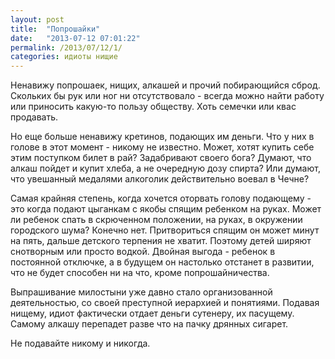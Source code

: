 ```yaml
---
layout: post
title:  "Попрошайки"
date:   "2013-07-12 07:01:22"
permalink: /2013/07/12/1/
categories: идиоты нищие
---
```

Ненавижу попрошаек, нищих, алкашей и прочий побирающийся сброд. Скольких бы рук или ног ни отсутствовало - всегда можно найти работу или приносить какую-то пользу обществу. Хоть семечки или квас продавать.

Но еще больше ненавижу кретинов, подающих им деньги. Что у них в голове в этот момент - никому не известно. Может, хотят купить себе этим поступком билет в рай? Задабривают своего бога? Думают, что алкаш пойдет и купит хлеба, а не очередную дозу спирта? Или думают, что увешанный медалями алкоголик действительно воевал в Чечне?

Самая крайняя степень, когда хочется оторвать голову подающему - это когда подают цыганкам с якобы спящим ребенком на руках. Может ли ребенок спать в скрюченном положении, на руках, в окружении городского шума? Конечно нет. Притвориться спящим он может минут на пять, дальше детского терпения не хватит. Поэтому детей ширяют снотворным или просто водкой. Двойная выгода - ребенок в постоянной отключке, а в будущем он настолько отстанет в развитии, что не будет способен ни на что, кроме попрошайничества.

Выпрашивание милостыни уже давно стало организованной деятельностью, со своей преступной иерархией и понятиями. Подавая нищему, идиот фактически отдает деньги сутенеру, их пасущему. Самому алкашу перепадет разве что на пачку дрянных сигарет.

Не подавайте никому и никогда.


